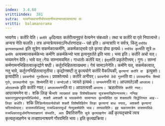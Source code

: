 ```yaml
---
index:  3.4.68
vrittiindex:  381
sutra:  भव्यगेयप्रवचनीयोपस्तानीयजन्याप्लाव्यापात्या वा
vritti:  balamanorama 
---
```


भव्यगेय। कर्तरि वेति। `कर्तरि कृ`दित्यतः कर्तरीत्यनुवृत्तं वेत्यनेन संबध्यते। तथा च कर्तरि वा एते निपात्यन्ते। अन्यत्र नेति फलति। तत्र अन्यत्रेत्यस्याऽनिर्धारणादाह-- पक्षे इति। अन्यत्रापि न सर्वत्र, किंतु `तयोरेव कृत्यक्तखलर्थाः` इति सूत्रेण सकर्मकात्कर्मणि, अकर्मकाद्भावे एते कृत्या ज्ञेया इत्यर्थः। `तयोरेव कृत्ये`ति सूत्रे `लः कर्मणि चे`त्यस्मात्सकर्मकेभ्यः कर्मणि अकर्मकेभ्यो भाव इत्यनुवर्तते इति भावः। भव्य इति। कर्तरि अचो यत्। भव्यमनेन वेति। भावे यत्।गेयः साम्नामयमित। गाधातोः कर्तरि यत्। `ईद्यती`ति प्रकृतेरीत्त्वम्। गुणः। साम्नां कर्मणामनभिहितत्वात्कृद्योगे षष्ठी। कर्तुरभिहितत्वात्प्रथमा। गेयं सामाऽनेनेति। कर्मणि यत्, सकर्मकत्वात्, नतु भावे, कर्तुरनभिहितत्वात्तृतीया। कृद्योगषष्टी तु कृत्ययोगे कर्तरि वैकल्पिकी, `कृत्यानां कर्तरि वा ` इत्युक्तेः। इत्यादीति। `प्रवचनीयो गुरुर्वेदस्य`। प्रवक्तेत्यर्थः। कर्तरि अनीयर्। `प्रवचनीयो वेदो गुरुणे`ति वा। `उपस्थानीयः शिष्यो गुरोः`, `उपस्थानीयो गुरुः शिष्येणे`ति वा। `जन्योऽसौ`। जायते इत्यर्थः। `जन्यमनेने`ति वा। आप्लवतेऽसौ `आप्लाव्यः`। `ओरावश्यके` इति कर्तरि ण्यत्। `आप्लाव्यमनेने`ति वा। आपतत्यसौ `आपात्यः। `ऋहलो`रिति कर्तरि ण्यत्। `आपात्यमनेन वा`। `शकि लिङ् चे`त्यपि व्याख्यातं प्राक् विशेषविवक्षया सूत्रक्रमादिहोपन्यस्तम्। नन्विह चकारानुकृष्टकृत्यविधिर्व्यर्थः, शक्तौ अशक्तौ च भावकर्मणोः सामान्यतः कृत्यविदित एव शक्तावपि सिद्धेरित्यत आह-- लिङा बाधेति। `शकि लि`ङित्येतावत्येवोक्ते शक्तौ विशेषविहितेन लिङा कृत्यानां बाधः स्यात्, अशक्तौ कृत्यानां चरितार्थत्वात्। वासरूपविधिस्तु स्त्र्यधिकारादूर्ध्वं नेत्युक्तमेवेति भावः। लाघवादिति। इह चकारमात्रेण वासरूपविधेः स्त्र्यधिकारादूर्ध्वमनित्यताज्ञापनं संभवति, अतः `प्रैषातिसर्गे`ति सूत्रे कृत्यग्रहणेन `अर्हे कृत्यतृचश्चे`त्यत्र कृत्यतृज्ग्रहणेन च तज्ज्ञापनाश्रयणे गौरवमिति भावः। इति कृत्यप्रक्रिया। 

